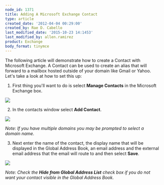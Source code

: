 ```yaml
---
node_id: 1371
title: Adding A Microsoft Exchange Contact
type: article
created_date: '2012-04-04 00:29:00'
created_by: Rae D. Cabello
last_modified_date: '2015-10-23 14:1453'
last_modified_by: allen.ramirez
product: Exchange
body_format: tinymce
---
```


The following article will demonstrate how to create a Contact with
Microsoft Exchange. A Contact can be used to create an alias that will
forward to a mailbox hosted outside of your domain like Gmail or Yahoo.
Let's take a look at how to set this up: 

1. First thing you'll want to do is select **Manage Contacts** in the
Microsoft Exchange box.

![](http://c13067040.r40.cf2.rackcdn.com/(E%26A)AddingAnExchangeContact.png) 

2. In the contacts window select **Add Contact**.

![](http://c13067040.r40.cf2.rackcdn.com/(E%26A)AddingAnExchangeContact2.png) 

*Note: If you have multiple domains you may be prompted to select a
domain name.* 

3. Next enter the name of the contact, the display name that will be
displayed in the Global Address Book, an email address and the external
email address that the email will route to and then select **Save**.

![](http://c13067040.r40.cf2.rackcdn.com/(E%26A)AddingAnExchangeContact3.png) 

*Note: Check the **Hide from Global Address List** check box if you do
not want your contact visible in the Global Address Book.*


